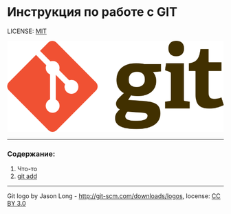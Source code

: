 # Инструкция по работе с GIT

LICENSE: [MIT](./license.md)

![git.logog](./Git-logo.png)

---

### Содержание:
1. Что-то
2. [git add](./add.md)

---

Git logo by Jason Long - http://git-scm.com/downloads/logos, locense: [CC BY 3.0](https://creativecommons.org/licenses/by/3.0/)


